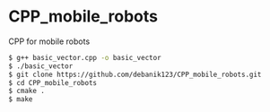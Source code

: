 # CPP_mobile_robots
CPP for mobile robots
```sh
$ g++ basic_vector.cpp -o basic_vector
$ ./basic_vector
$ git clone https://github.com/debanik123/CPP_mobile_robots.git
$ cd CPP_mobile_robots
$ cmake .
$ make
```
